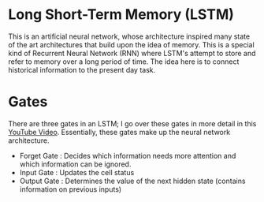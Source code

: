 # Long Short-Term Memory (LSTM)
This is an artificial neural network, whose architecture inspired many state of the art architectures that build upon the idea of memory. This is a special kind of Recurrent Neural Network (RNN) where LSTM's attempt to store and refer to memory over a long period of time. The idea here is to connect historical information to the present day task.

# Gates
There are three gates in an LSTM; I go over these gates in more detail in this [YouTube Video](https://www.youtube.com/watch?v=rmxogwIjOhE&lc=UgxmxcNVnevS5eDUhpR4AaABAg). Essentially, these gates make up the neural network architecture.
- Forget Gate : Decides which information needs more attention and which information can be ignored.
- Input Gate : Updates the cell status
- Output Gate : Determines the value of the next hidden state (contains information on previous inputs)
